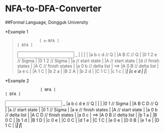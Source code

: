 # NFA-to-DFA-Converter
##Formal Language, Dongguk University


*Example 1
>
>               [ e-NFA ]					        		             					[ DFA ]
>   _____<input text file example>_____		    		  		____<output text file example>_____
>  |							                     |			         |	                      				   |
>  |a b c d       	  // Q	           |			    	   |A B C           // Q			         |
>  |0 1 2 e	        // Sigma           |	    			   |0 1 2           // Sigma		       |
>  |a		        		// start state	   |	    			   |A			         	// start state	   |
>  |d			        	// finish states   |			    	   |A C		      		// finish states   |
>  |a 0 b		        // delta list	     |	  	 ==>	   |A 0 B			      // delta list	     |
>  |a e c					                     |				       |A 1 C					              		   |
>  |b 2 a							                 | 		  		     |B 2 A							                 |
>  |b 2 d						                   |	  		   	   |C 1 C							                 |
>  |c 1 c							                 |		     		   |___________________________________|
>  |c e d							                 |
>  |___________________________________|
>  
  

*Example 2

  		        	[ NFA ]												                    [ DFA ]
   _____<input text file example>_____			 	        ____<output text file example>_____
  |a b c d e      	// Q			        |				       |								                   |
  |0 1 		         	// Sigma		      |			    	   |A B C D           // Q			       |
  |a		         		// start state	  |				       |0 1 	          	// Sigma		     |
  |a e			       	// finish states  |				       |A			        	  // start state	 |
  |a 0 b	          // delta list	    |				       |A C D		         	// finish states |
  |a 0 c						                  |		   ==>	   |A 0 B			        // delta list	   |
  |b 1 a  							              |			    	   |B 0 C			              				   |
  |b 1 d  					                  |				       |B 1 D			              				   |
  |c 0 e  						           	    |	    			   |C 0 C			              				   |
  |d 1 e  							              |			    	   |C 1 C					              		   |
  |e 0 e  							              |				       |D 0 B							                 |
  |e 1 e  							              |				       |D 1 C					              		   |
  |___________________________________|				       |___________________________________|
  

